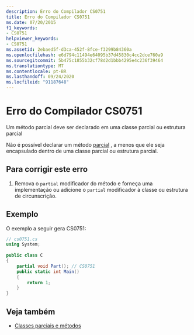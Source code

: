 ```yaml
---
description: Erro do Compilador CS0751
title: Erro do Compilador CS0751
ms.date: 07/20/2015
f1_keywords:
- CS0751
helpviewer_keywords:
- CS0751
ms.assetid: 2ebaed5f-d3ca-452f-8fce-f3299b84360a
ms.openlocfilehash: e6d794c11494e64095b37d45830c4cc2dce760a9
ms.sourcegitcommit: 5b475c1855b32cf78d2d1bbb4295e4c236f39464
ms.translationtype: MT
ms.contentlocale: pt-BR
ms.lasthandoff: 09/24/2020
ms.locfileid: "91187648"
---
```

# <a name="compiler-error-cs0751"></a>Erro do Compilador CS0751

Um método parcial deve ser declarado em uma classe parcial ou estrutura parcial  
  
 Não é possível declarar um método [parcial](../language-reference/keywords/partial-method.md) , a menos que ele seja encapsulado dentro de uma classe parcial ou estrutura parcial.  
  
## <a name="to-correct-this-error"></a>Para corrigir este erro  
  
1. Remova o `partial` modificador do método e forneça uma implementação ou adicione o `partial` modificador à classe ou estrutura de circunscrição.  
  
## <a name="example"></a>Exemplo  

 O exemplo a seguir gera CS0751:  
  
```csharp  
// cs0751.cs  
using System;  
  
public class C  
{  
    partial void Part(); // CS0751  
    public static int Main()  
    {  
        return 1;  
    }  
}  
```  
  
## <a name="see-also"></a>Veja também

- [Classes parciais e métodos](../programming-guide/classes-and-structs/partial-classes-and-methods.md)
